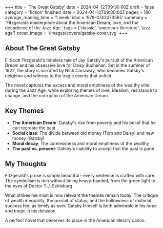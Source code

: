 +++
title = 'The Great Gatsby'
date = 2024-04-12T09:30:00Z
draft = false
category = 'fiction'
finished_date = 2024-04-12T09:30:00Z
pages = 180
average_reading_time = '1 week'
isbn = '978-0743273565'
summary = 'Fitzgeralds masterpiece about the American Dream, love, and the decadence of the Jazz Age.'
tags = ['classic', 'american-literature', 'jazz-age']
cover_image = '/images/covers/gatsby-cover.svg'
+++

## About The Great Gatsby

F. Scott Fitzgerald's timeless tale of Jay Gatsby's pursuit of the American Dream and his obsessive love for Daisy Buchanan. Set in the summer of 1922, the story is narrated by Nick Carraway, who becomes Gatsby's neighbor and witness to the tragic events that unfold.

The novel captures the excess and moral emptiness of the wealthy elite during the Jazz Age, while exploring themes of love, idealism, resistance to change, and the corruption of the American Dream.

## Key Themes

- **The American Dream**: Gatsby's rise from poverty and his belief that he can recreate the past
- **Social class**: The divide between old money (Tom and Daisy) and new money (Gatsby)
- **Moral decay**: The carelessness and moral emptiness of the wealthy
- **The past vs. present**: Gatsby's inability to accept that the past is gone

## My Thoughts

Fitzgerald's prose is simply beautiful - every sentence is crafted with care. The symbolism is rich without being heavy-handed, from the green light to the eyes of Doctor T.J. Eckleburg.

What strikes me most is how relevant the themes remain today. The critique of wealth inequality, the pursuit of status, and the hollowness of material success feel as timely as ever. Gatsby himself is both admirable in his hope and tragic in his delusion.

A perfect novel that deserves its place in the American literary canon.